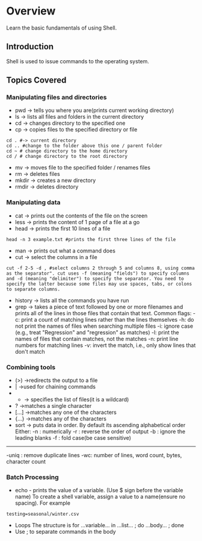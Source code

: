 # Overview
Learn the basic fundamentals of using Shell.

## Introduction
Shell is used to issue commands to the operating system.


## Topics Covered

### Manipulating files and directories
- pwd -> tells you where you are(prints current working directory)
- ls -> lists all files and folders in the current directory
- cd -> changes directory to the specified one
- cp -> copies files to the specified directory or file
``` shell
cd . #-> current directory
cd .. #change to the folder above this one / parent folder
cd ~ # change directory to the home directory
cd / # change directory to the root directory
```
- mv -> moves file to the specified folder / renames files
- rm -> deletes files
- mkdir -> creates a new directory
- rmdir -> deletes directory

### Manipulating data
- cat -> prints out the contents of the file on the screen
- less -> prints the content of 1 page of a file at a go
- head -> prints the first 10 lines of a file
```shell
head -n 3 example.txt #prints the first three lines of the file
```
- man -> prints out what a command does
- cut -> select the columns in a file
```shell
cut -f 2-5 -d , #select columns 2 through 5 and columns 8, using comma as the separator". cut uses -f (meaning "fields") to specify columns and -d (meaning "delimiter") to specify the separator. You need to specify the latter because some files may use spaces, tabs, or colons to separate columns.
```
- history -> lists all the commands you have run
- grep -> takes a piece of text followed by one or more filenames and prints all of the lines in those files that contain that text.
Common flags:
-c: print a count of matching lines rather than the lines themselves
-h: do not print the names of files when searching multiple files
-i: ignore case (e.g., treat "Regression" and "regression" as matches)
-l: print the names of files that contain matches, not the matches
-n: print line numbers for matching lines
-v: invert the match, i.e., only show lines that don't match


### Combining tools
- (>) ->redirects the output to a file
- | ->used for chaining commands
- * -> specifies the list of files(it is a wildcard)
- ? ->matches a single character
- [...] ->matches any one of the characters
- {...} ->matches any of the characters
- sort -> puts data in order. By default its ascending alphabetical order
Either:
-n : numerically
-r : reverse the order of output
-b : ignore the leading blanks
-f : fold case(be case sensitive)
--------------------------------------------
-uniq : remove duplicate lines
-wc: number of lines, word count, bytes, character count


### Batch Processing
- echo - prints the value of a variable. (Use $ sign before the variable name)
To create a shell variable, assign a value to a name(ensure no spacing). For example
```shell
testing=seasonal/winter.csv
```
- Loops
The structure is for …variable… in …list… ; do …body… ; done
- Use ; to separate commands in the body
